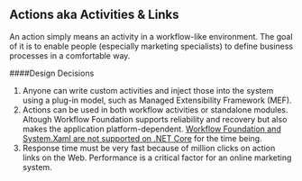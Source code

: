 ﻿## Actions aka Activities & Links

An action simply means an activity in a workflow-like environment. The goal of it is to enable people (especially marketing specialists) to
define business processes in a comfortable way.

####Design Decisions

1. Anyone can write custom activities and inject those into the system using a plug-in model, such as Managed Extensibility Framework (MEF).
2. Actions can be used in both workflow activities or standalone modules. Altough Workflow Foundation supports reliability and recovery
   but also makes the application platform-dependent. [Workflow Foundation and System.Xaml are not supported on .NET Core](https://github.com/dotnet/corefx/issues/2394) for the time being.
3. Response time must be very fast because of million clicks on action links on the Web.
   Performance is a critical factor for an online marketing system.